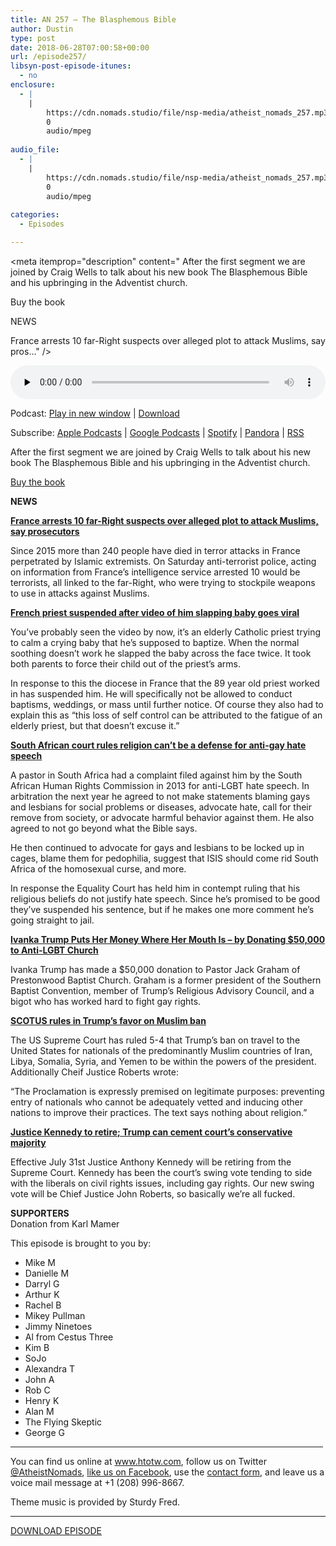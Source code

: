 ```yaml
---
title: AN 257 – The Blasphemous Bible
author: Dustin
type: post
date: 2018-06-28T07:00:58+00:00
url: /episode257/
libsyn-post-episode-itunes:
  - no
enclosure:
  - |
    |
        https://cdn.nomads.studio/file/nsp-media/atheist_nomads_257.mp3
        0
        audio/mpeg
        
audio_file:
  - |
    |
        https://cdn.nomads.studio/file/nsp-media/atheist_nomads_257.mp3
        0
        audio/mpeg
        
categories:
  - Episodes

---
```

<div itemscope itemtype="http://schema.org/AudioObject">
  <meta itemprop="name" content="Episode 257 &#8211; The Blasphemous Bible" />
  
  <meta itemprop="uploadDate" content="2018-06-28T01:00:58-06:00" />
  
  <meta itemprop="encodingFormat" content="audio/mpeg" />
  
  <meta itemprop="description" content="
After the first segment we are joined by Craig Wells to talk about his new book The Blasphemous Bible and his upbringing in the Adventist church.

Buy the book

NEWS

France arrests 10 far-Right suspects over alleged plot to attack Muslims, say pros..." />
  
  <meta itemprop="contentUrl" content="https://dts.podtrac.com/redirect.mp3/cdn.nomads.studio/file/nsp-media/atheist_nomads_257.mp3" />
  </p> 
  
  <div class="powerpress_player" id="powerpress_player_8520">
    <audio class="wp-audio-shortcode" id="audio-1771-264" preload="none" style="width: 100%;" controls="controls"><source type="audio/mpeg" src="https://dts.podtrac.com/redirect.mp3/cdn.nomads.studio/file/nsp-media/atheist_nomads_257.mp3?_=264" /><a href="https://dts.podtrac.com/redirect.mp3/cdn.nomads.studio/file/nsp-media/atheist_nomads_257.mp3">https://dts.podtrac.com/redirect.mp3/cdn.nomads.studio/file/nsp-media/atheist_nomads_257.mp3</a></audio>
  </div>
</div>

<p class="powerpress_links powerpress_links_mp3">
  Podcast: <a href="https://dts.podtrac.com/redirect.mp3/cdn.nomads.studio/file/nsp-media/atheist_nomads_257.mp3" class="powerpress_link_pinw" target="_blank" title="Play in new window" onclick="return powerpress_pinw('https://htotw.com/?powerpress_pinw=1771-podcast');" rel="nofollow">Play in new window</a> | <a href="https://dts.podtrac.com/redirect.mp3/cdn.nomads.studio/file/nsp-media/atheist_nomads_257.mp3" class="powerpress_link_d" title="Download" rel="nofollow" download="atheist_nomads_257.mp3">Download</a>
</p>

<p class="powerpress_links powerpress_subscribe_links">
  Subscribe: <a href="https://podcasts.apple.com/us/podcast/humanists-take-on-the-world/id530050098?mt=2&ls=1" class="powerpress_link_subscribe powerpress_link_subscribe_itunes" target="_blank" title="Subscribe on Apple Podcasts" rel="nofollow">Apple Podcasts</a> | <a href="https://www.google.com/podcasts?feed=aHR0cDovL2F0aGVpc3Rub21hZHMubGlic3luLmNvbS9yc3M%3D" class="powerpress_link_subscribe powerpress_link_subscribe_googleplay" target="_blank" title="Subscribe on Google Podcasts" rel="nofollow">Google Podcasts</a> | <a href="https://open.spotify.com/show/3LzK2xZGike6Tc1GEMtMbr?si=LieN9SNuTpq96smuaUsH8A" class="powerpress_link_subscribe powerpress_link_subscribe_spotify" target="_blank" title="Subscribe on Spotify" rel="nofollow">Spotify</a> | <a href="https://www.pandora.com/podcast/atheist-nomads/PC:10122?corr=62071012&part=ug" class="powerpress_link_subscribe powerpress_link_subscribe_pandora" target="_blank" title="Subscribe on Pandora" rel="nofollow">Pandora</a> | <a href="https://htotw.com/feed/podcast/" class="powerpress_link_subscribe powerpress_link_subscribe_rss" target="_blank" title="Subscribe via RSS" rel="nofollow">RSS</a>
</p>

  
After the first segment we are joined by Craig Wells to talk about his new book The Blasphemous Bible and his upbringing in the Adventist church.

<a href="https://amzn.to/2Kuj5JZ" target="_blank" rel="noopener">Buy the book</a>

**NEWS**

**<a href="https://www.telegraph.co.uk/news/2018/06/24/france-arrests-10-far-right-suspects-alleged-plot-attack-muslims/" target="_blank" rel="noopener">France arrests 10 far-Right suspects over alleged plot to attack Muslims, say prosecutors</a>**

Since 2015 more than 240 people have died in terror attacks in France perpetrated by Islamic extremists. On Saturday anti-terrorist police, acting on information from France&#8217;s intelligence service arrested 10 would be terrorists, all linked to the far-Right, who were trying to stockpile weapons to use in attacks against Muslims.

**<a href="https://www.telegraph.co.uk/news/2018/06/22/french-priest-suspended-video-slapping-baby-goes-viral/" target="_blank" rel="noopener">French priest suspended after video of him slapping baby goes viral</a>**

You&#8217;ve probably seen the video by now, it&#8217;s an elderly Catholic priest trying to calm a crying baby that he&#8217;s supposed to baptize. When the normal soothing doesn&#8217;t work he slapped the baby across the face twice. It took both parents to force their child out of the priest&#8217;s arms.

In response to this the diocese in France that the 89 year old priest worked in has suspended him. He will specifically not be allowed to conduct baptisms, weddings, or mass until further notice. Of course they also had to explain this as &#8220;this loss of self control can be attributed to the fatigue of an elderly priest, but that doesn&#8217;t excuse it.&#8221;

**<a href="https://citizen.co.za/news/south-africa/1955493/court-rules-religion-cant-be-a-defence-for-anti-gay-hate-speech/" target="_blank" rel="noopener">South African court rules religion can’t be a defense for anti-gay hate speech</a>**

A pastor in South Africa had a complaint filed against him by the South African Human Rights Commission in 2013 for anti-LGBT hate speech. In arbitration the next year he agreed to not make statements blaming gays and lesbians for social problems or diseases, advocate hate, call for their remove from society, or advocate harmful behavior against them. He also agreed to not go beyond what the Bible says.

He then continued to advocate for gays and lesbians to be locked up in cages, blame them for pedophilia, suggest that ISIS should come rid South Africa of the homosexual curse, and more.

In response the Equality Court has held him in contempt ruling that his religious beliefs do not justify hate speech. Since he&#8217;s promised to be good they&#8217;ve suspended his sentence, but if he makes one more comment he&#8217;s going straight to jail.

**<a href="https://www.thenewcivilrightsmovement.com/2018/06/ivanka-trump-puts-her-money-where-her-mouth-is-by-donating-50000-to-anti-lgbt-church/" target="_blank" rel="noopener">Ivanka Trump Puts Her Money Where Her Mouth Is – by Donating $50,000 to Anti-LGBT Church</a>**

Ivanka Trump has made a $50,000 donation to Pastor Jack Graham of Prestonwood Baptist Church. Graham is a former president of the Southern Baptist Convention, member of Trump&#8217;s Religious Advisory Council, and a bigot who has worked hard to fight gay rights.

**<a href="https://www.bbc.com/news/world-us-canada-44619976" target="_blank" rel="noopener">SCOTUS rules in Trump&#8217;s favor on Muslim ban</a>**

The US Supreme Court has ruled 5-4 that Trump’s ban on travel to the United States for nationals of the predominantly Muslim countries of Iran, Libya, Somalia, Syria, and Yemen to be within the powers of the president. Additionally Cheif Justice Roberts wrote:

&#8220;The Proclamation is expressly premised on legitimate purposes: preventing entry of nationals who cannot be adequately vetted and inducing other nations to improve their practices. The text says nothing about religion.&#8221;

**<a href="https://www.nbcnews.com/politics/supreme-court/justice-kennedy-retire-trump-can-solidify-court-s-majority-conservative-n887066" target="_blank" rel="noopener">Justice Kennedy to retire; Trump can cement court&#8217;s conservative majority</a>**

Effective July 31st Justice Anthony Kennedy will be retiring from the Supreme Court. Kennedy has been the court’s swing vote tending to side with the liberals on civil rights issues, including gay rights. Our new swing vote will be Chief Justice John Roberts, so basically we’re all fucked.

**SUPPORTERS**  
Donation from Karl Mamer

This episode is brought to you by:

* Mike M  
* Danielle M  
* Darryl G  
* Arthur K  
* Rachel B  
* Mikey Pullman  
* Jimmy Ninetoes  
* Al from Cestus Three  
* Kim B  
* SoJo  
* Alexandra T  
* John A  
* Rob C  
* Henry K  
* Alan M  
* The Flying Skeptic  
* George G

<hr width="500" />

You can find us online at <a href="https://www.htotw.com/" target="_blank" rel="noopener">www.htotw.com</a>, follow us on Twitter <a href="https://htotw.com/twitter" target="_blank" rel="noopener">@AtheistNomads</a>, <a href="https://htotw.com/facebook" target="_blank" rel="noopener">like us on Facebook</a>, use the [contact form](https://htotw.com/contact), and leave us a voice mail message at +1 (208) 996-8667.

Theme music is provided by Sturdy Fred.

<hr width="”500”" />

[DOWNLOAD EPISODE][1]

 [1]: https://dts.podtrac.com/redirect.mp3/cdn.nomads.studio/file/nsp-media/atheist_nomads_257.mp3